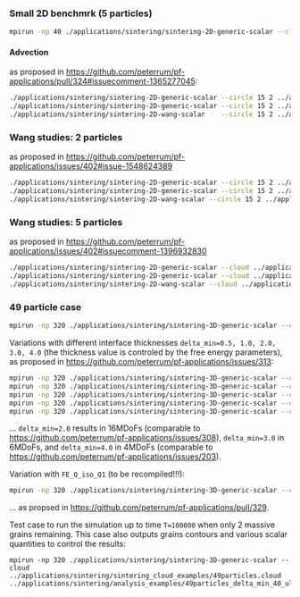 ### Small 2D benchmrk (5 particles)

```bash
mpirun -np 40 ./applications/sintering/sintering-2D-generic-scalar --cloud ../applications/sintering/sintering_cloud_examples/5particles.cloud ../applications/sintering/analysis_examples/5particles.json
```

#### Advection

as proposed in https://github.com/peterrum/pf-applications/pull/324#issuecomment-1365277045:

```bash
./applications/sintering/sintering-2D-generic-scalar --circle 15 2 ../applications/sintering/analysis_examples/no_advection.json
./applications/sintering/sintering-2D-generic-scalar --circle 15 2 ../applications/sintering/analysis_examples/wang_generic_advection.json
./applications/sintering/sintering-2D-wang-scalar    --circle 15 2 ../applications/sintering/analysis_examples/wang_coupled_advection.json
```

### Wang studies: 2 particles

as proposed in https://github.com/peterrum/pf-applications/issues/402#issue-1548624389

```bash
./applications/sintering/sintering-2D-generic-scalar --circle 15 2 ../applications/sintering/analysis_examples/coupled_wang_studies_0.json
./applications/sintering/sintering-2D-generic-scalar --circle 15 2 ../applications/sintering/analysis_examples/coupled_wang_studies_1.json
./applications/sintering/sintering-2D-wang-scalar --circle 15 2 ../applications/sintering/analysis_examples/coupled_wang_studies_2.json
```

### Wang studies: 5 particles

as proposed in https://github.com/peterrum/pf-applications/issues/402#issuecomment-1396932830

```bash
./applications/sintering/sintering-2D-generic-scalar --cloud ../applications/sintering/sintering_cloud_examples/5particles.cloud ../applications/sintering/analysis_examples/coupled_wang_studies_0.json
./applications/sintering/sintering-2D-generic-scalar --cloud ../applications/sintering/sintering_cloud_examples/5particles.cloud ../applications/sintering/analysis_examples/coupled_wang_studies_1.json
./applications/sintering/sintering-2D-wang-scalar --cloud ../applications/sintering/sintering_cloud_examples/5particles.cloud ../applications/sintering/analysis_examples/coupled_wang_studies_2.json
```

### 49 particle case

```bash
mpirun -np 320 ./applications/sintering/sintering-3D-generic-scalar --cloud ../applications/sintering/sintering_cloud_examples/49particles.cloud ../applications/sintering/analysis_examples/49particles.json
```

Variations with different interface thicknesses `delta_min=0.5, 1.0, 2.0, 3.0, 4.0` (the thickness value is controled by the free energy parameters), as proposed in https://github.com/peterrum/pf-applications/issues/313:

```bash
mpirun -np 320 ./applications/sintering/sintering-3D-generic-scalar --cloud ../applications/sintering/sintering_cloud_examples/49particles.cloud ../applications/sintering/analysis_examples/49particles_delta_min_05.json
mpirun -np 320 ./applications/sintering/sintering-3D-generic-scalar --cloud ../applications/sintering/sintering_cloud_examples/49particles.cloud ../applications/sintering/analysis_examples/49particles_delta_min_10.json
mpirun -np 320 ./applications/sintering/sintering-3D-generic-scalar --cloud ../applications/sintering/sintering_cloud_examples/49particles.cloud ../applications/sintering/analysis_examples/49particles_delta_min_20.json
mpirun -np 320 ./applications/sintering/sintering-3D-generic-scalar --cloud ../applications/sintering/sintering_cloud_examples/49particles.cloud ../applications/sintering/analysis_examples/49particles_delta_min_30.json
mpirun -np 320 ./applications/sintering/sintering-3D-generic-scalar --cloud ../applications/sintering/sintering_cloud_examples/49particles.cloud ../applications/sintering/analysis_examples/49particles_delta_min_40.json
```

... `delta_min=2.0` results in 16MDoFs (comparable to https://github.com/peterrum/pf-applications/issues/308), `delta_min=3.0` in 6MDoFs, and `delta_min=4.0` in 4MDoFs (comparable to https://github.com/peterrum/pf-applications/issues/203).

Variation with `FE_Q_iso_Q1` (to be recompiled!!!):

```bash
mpirun -np 320 ./applications/sintering/sintering-3D-generic-scalar --cloud ../applications/sintering/sintering_cloud_examples/49particles.cloud ../applications/sintering/analysis_examples49particles_iso.json
```

... as propsed in https://github.com/peterrum/pf-applications/pull/329.

Test case to run the simulation up to time `T=100000` when only 2 massive grains remaining. This case also outputs grains contours and various scalar quantities to control the results:
```
mpirun -np 320 ./applications/sintering/sintering-3D-generic-scalar --cloud ../applications/sintering/sintering_cloud_examples/49particles.cloud ../applications/sintering/analysis_examples/49particles_delta_min_40_ultimate.json
```
